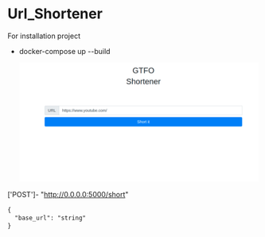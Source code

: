 # Url_Shortener

For installation project
- docker-compose up --build
  
  
  
  
  ![plot](main.png)


['POST']- "http://0.0.0.0:5000/short"


```
{
  "base_url": "string"
}
